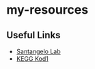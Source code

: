 # my-resources

## Useful Links

- [Santangelo Lab](https://santangelolab.colostate.edu/)
- [KEGG Kod1](https://example.com](https://www.genome.jp/kegg-bin/show_organism?org=tko))
